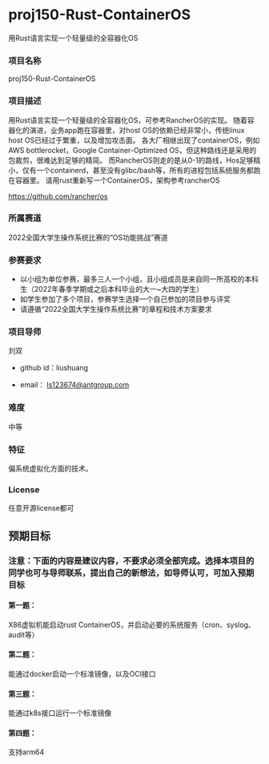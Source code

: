 # proj150-Rust-ContainerOS
用Rust语言实现一个轻量级的全容器化OS

### 项目名称
proj150-Rust-ContainerOS

### 项目描述

用Rust语言实现一个轻量级的全容器化OS，可参考RancherOS的实现。
随着容器化的演进，业务app跑在容器里，对host OS的依赖已经非常小，传统linux host OS已经过于繁重，以及增加攻击面。
各大厂相继出现了containerOS，例如AWS bottlerocket，Google Container-Optimized OS，但这种路线还是采用的包裁剪，很难达到足够的精简。
而RancherOS则走的是从0-1的路线，Hos足够精小，仅有一个containerd，甚至没有glibc/bash等，所有的进程包括系统服务都跑在容器里。
请用rust重新写一个ContainerOS，架构参考rancherOS

https://github.com/rancher/os

### 所属赛道

2022全国大学生操作系统比赛的“OS功能挑战”赛道



### 参赛要求

- 以小组为单位参赛，最多三人一个小组，且小组成员是来自同一所高校的本科生（2022年春季学期或之后本科毕业的大一~大四的学生）
- 如学生参加了多个项目，参赛学生选择一个自己参加的项目参与评奖
- 请遵循“2022全国大学生操作系统比赛”的章程和技术方案要求



### 项目导师

刘双

* github id：liushuang

* email： ls123674@antgroup.com



### 难度

中等



### 特征

偏系统虚拟化方面的技术。



### License

任意开源license都可


## 预期目标

### 注意：下面的内容是建议内容，不要求必须全部完成。选择本项目的同学也可与导师联系，提出自己的新想法，如导师认可，可加入预期目标

#### 第一题：
X86虚拟机能启动rust ContainerOS，并启动必要的系统服务（cron、syslog、audit等）
#### 第二题：
能通过docker启动一个标准镜像，以及OCI接口
#### 第三题：
能通过k8s接口运行一个标准镜像
#### 第四题：
支持arm64


